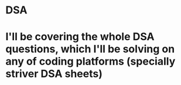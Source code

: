 # DSA
# I'll be covering the whole DSA questions, which I'll be solving on any of coding platforms (specially striver DSA sheets)